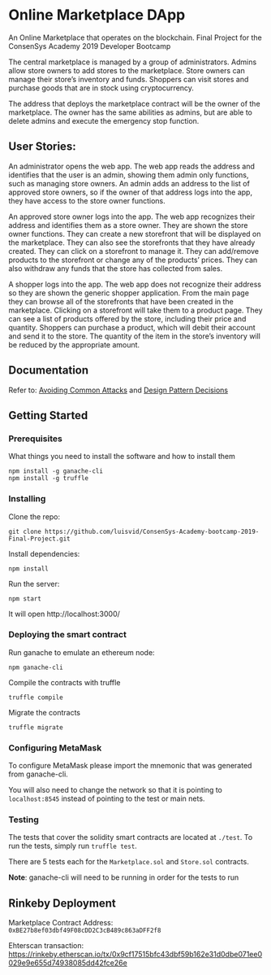 
# Online Marketplace DApp

An Online Marketplace that operates on the blockchain.
Final Project for the ConsenSys Academy 2019 Developer Bootcamp

The central marketplace is managed by a group of administrators. Admins allow store owners to add stores to the marketplace. Store owners can manage their store’s inventory and funds. Shoppers can visit stores and purchase goods that are in stock using cryptocurrency.

The address that deploys the marketplace contract will be the owner of the marketplace. The owner has the same abilities as admins, but are able to delete admins and execute the emergency stop function. 

## User Stories:

An administrator opens the web app. The web app reads the address and identifies that the user is an admin, showing them admin only functions, such as managing store owners. An admin adds an address to the list of approved store owners, so if the owner of that address logs into the app, they have access to the store owner functions.

An approved store owner logs into the app. The web app recognizes their address and identifies them as a store owner. They are shown the store owner functions. They can create a new storefront that will be displayed on the marketplace. They can also see the storefronts that they have already created. They can click on a storefront to manage it. They can add/remove products to the storefront or change any of the products’ prices. They can also withdraw any funds that the store has collected from sales.

A shopper logs into the app. The web app does not recognize their address so they are shown the generic shopper application. From the main page they can browse all of the storefronts that have been created in the marketplace. Clicking on a storefront will take them to a product page. They can see a list of products offered by the store, including their price and quantity. Shoppers can purchase a product, which will debit their account and send it to the store. The quantity of the item in the store’s inventory will be reduced by the appropriate amount.

## Documentation 

Refer to:
[Avoiding Common Attacks](https://github.com/luisvid/ConsenSys-Academy-bootcamp-2019-Final-Project/blob/master/avoiding_common_attacks.md) 
and
[Design Pattern Decisions](https://github.com/luisvid/ConsenSys-Academy-bootcamp-2019-Final-Project/blob/master/design_pattern_desicions.md)

## Getting Started


### Prerequisites

What things you need to install the software and how to install them

    npm install -g ganache-cli
    npm install -g truffle

### Installing

Clone the repo:

    git clone https://github.com/luisvid/ConsenSys-Academy-bootcamp-2019-Final-Project.git

Install dependencies:

    npm install

Run the server:

    npm start

It will open http://localhost:3000/

### Deploying the smart contract
Run ganache to emulate an ethereum node:

    npm ganache-cli

Compile the contracts with truffle

    truffle compile

Migrate the contracts

    truffle migrate

### Configuring MetaMask
To configure MetaMask please import the mnemonic that was generated from ganache-cli.

You will also need to change the network so that it is pointing to `localhost:8545` instead of pointing to the test or main nets.

### Testing
The tests that cover the solidity smart contracts are located at `./test`. To run the tests, simply run `truffle test`.

There are 5 tests each for the `Marketplace.sol` and `Store.sol` contracts.

**Note**: ganache-cli will need to be running in order for the tests to run


## Rinkeby Deployment

Marketplace Contract Address: `0xBE27b8ef03dbf49F08cDD2C3cB489c863aDFF2f8`

Ehterscan transaction: https://rinkeby.etherscan.io/tx/0x9cf17515bfc43dbf59b162e31d0dbe071ee0029e9e655d74938085dd42fce26e

